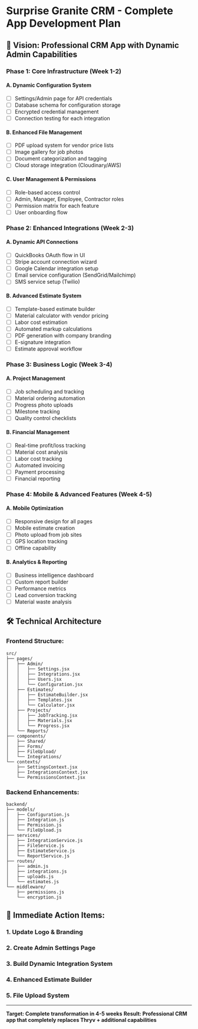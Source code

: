 # Surprise Granite CRM - Complete App Development Plan

## 🎯 **Vision: Professional CRM App with Dynamic Admin Capabilities**

### **Phase 1: Core Infrastructure (Week 1-2)**
#### A. Dynamic Configuration System
- [ ] Settings/Admin page for API credentials
- [ ] Database schema for configuration storage
- [ ] Encrypted credential management
- [ ] Connection testing for each integration

#### B. Enhanced File Management
- [ ] PDF upload system for vendor price lists
- [ ] Image gallery for job photos
- [ ] Document categorization and tagging
- [ ] Cloud storage integration (Cloudinary/AWS)

#### C. User Management & Permissions
- [ ] Role-based access control
- [ ] Admin, Manager, Employee, Contractor roles
- [ ] Permission matrix for each feature
- [ ] User onboarding flow

### **Phase 2: Enhanced Integrations (Week 2-3)**
#### A. Dynamic API Connections
- [ ] QuickBooks OAuth flow in UI
- [ ] Stripe account connection wizard
- [ ] Google Calendar integration setup
- [ ] Email service configuration (SendGrid/Mailchimp)
- [ ] SMS service setup (Twilio)

#### B. Advanced Estimate System
- [ ] Template-based estimate builder
- [ ] Material calculator with vendor pricing
- [ ] Labor cost estimation
- [ ] Automated markup calculations
- [ ] PDF generation with company branding
- [ ] E-signature integration
- [ ] Estimate approval workflow

### **Phase 3: Business Logic (Week 3-4)**
#### A. Project Management
- [ ] Job scheduling and tracking
- [ ] Material ordering automation
- [ ] Progress photo uploads
- [ ] Milestone tracking
- [ ] Quality control checklists

#### B. Financial Management
- [ ] Real-time profit/loss tracking
- [ ] Material cost analysis
- [ ] Labor cost tracking
- [ ] Automated invoicing
- [ ] Payment processing
- [ ] Financial reporting

### **Phase 4: Mobile & Advanced Features (Week 4-5)**
#### A. Mobile Optimization
- [ ] Responsive design for all pages
- [ ] Mobile estimate creation
- [ ] Photo upload from job sites
- [ ] GPS location tracking
- [ ] Offline capability

#### B. Analytics & Reporting
- [ ] Business intelligence dashboard
- [ ] Custom report builder
- [ ] Performance metrics
- [ ] Lead conversion tracking
- [ ] Material waste analysis

## 🛠️ **Technical Architecture**

### **Frontend Structure:**
```
src/
├── pages/
│   ├── Admin/
│   │   ├── Settings.jsx
│   │   ├── Integrations.jsx
│   │   ├── Users.jsx
│   │   └── Configuration.jsx
│   ├── Estimates/
│   │   ├── EstimateBuilder.jsx
│   │   ├── Templates.jsx
│   │   └── Calculator.jsx
│   ├── Projects/
│   │   ├── JobTracking.jsx
│   │   ├── Materials.jsx
│   │   └── Progress.jsx
│   └── Reports/
├── components/
│   ├── Shared/
│   ├── Forms/
│   ├── FileUpload/
│   └── Integrations/
└── contexts/
    ├── SettingsContext.jsx
    ├── IntegrationsContext.jsx
    └── PermissionsContext.jsx
```

### **Backend Enhancements:**
```
backend/
├── models/
│   ├── Configuration.js
│   ├── Integration.js
│   ├── Permission.js
│   └── FileUpload.js
├── services/
│   ├── IntegrationService.js
│   ├── FileService.js
│   ├── EstimateService.js
│   └── ReportService.js
├── routes/
│   ├── admin.js
│   ├── integrations.js
│   ├── uploads.js
│   └── estimates.js
└── middleware/
    ├── permissions.js
    └── encryption.js
```

## 🚀 **Immediate Action Items:**

### **1. Update Logo & Branding**
### **2. Create Admin Settings Page**
### **3. Build Dynamic Integration System**
### **4. Enhanced Estimate Builder**
### **5. File Upload System**

---

**Target: Complete transformation in 4-5 weeks**
**Result: Professional CRM app that completely replaces Thryv + additional capabilities**
